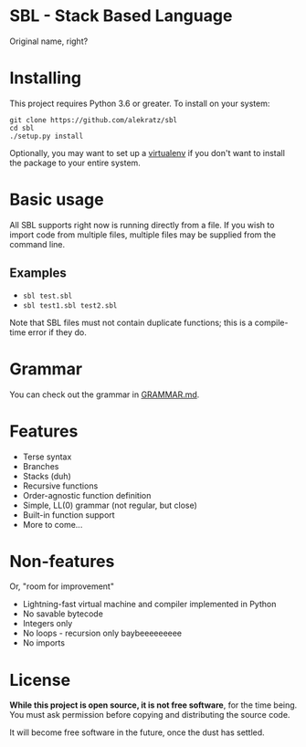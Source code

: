 # SBL - Stack Based Language
Original name, right?

# Installing
This project requires Python 3.6 or greater. To install on your system:

```commandline
git clone https://github.com/alekratz/sbl
cd sbl
./setup.py install
```

Optionally, you may want to set up a [virtualenv](http://python-guide-pt-br.readthedocs.io/en/latest/dev/virtualenvs/)
if you don't want to install the package to your entire system.

# Basic usage
All SBL supports right now is running directly from a file. If you wish to import code from multiple
files, multiple files may be supplied from the command line.

## Examples
* `sbl test.sbl`
* `sbl test1.sbl test2.sbl`

Note that SBL files must not contain duplicate functions; this is a compile-time error if they do.

# Grammar
You can check out the grammar in [GRAMMAR.md](GRAMMAR.md).

# Features
* Terse syntax
* Branches
* Stacks (duh)
* Recursive functions
* Order-agnostic function definition
* Simple, LL(0) grammar (not regular, but close)
* Built-in function support
* More to come...

# Non-features
Or, "room for improvement"

* Lightning-fast virtual machine and compiler implemented in Python
* No savable bytecode
* Integers only
* No loops - recursion only baybeeeeeeeee
* No imports

# License
**While this project is open source, it is not free software**, for the time being. You must ask permission before
copying and distributing the source code.

It will become free software in the future, once the dust has settled.
